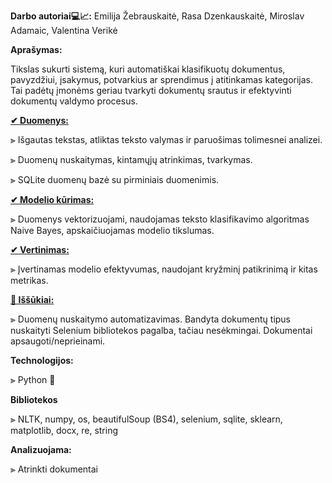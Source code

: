 **Darbo autoriai💻📈:** Emilija Žebrauskaitė, Rasa Dzenkauskaitė, Miroslav Adamaic, Valentina Verikė

****Aprašymas:****

Tikslas sukurti sistemą, kuri automatiškai klasifikuotų dokumentus, pavyzdžiui, įsakymus, potvarkius ar sprendimus į atitinkamas kategorijas. 
Tai padėtų įmonėms geriau tvarkyti dokumentų srautus ir efektyvinti dokumentų valdymo procesus.

**<a href=https://github.com/rasadzen/Automatic-classification-of-documents/blob/main/duomenu_nuskaitymas.py> ✔ Duomenys:</a>**


⫸  Išgautas tekstas, atliktas teksto valymas ir paruošimas tolimesnei analizei.

⫸  Duomenų nuskaitymas, kintamųjų atrinkimas, tvarkymas.

⫸  SQLite duomenų bazė su pirminiais duomenimis.


**<a href=https://github.com/rasadzen/Automatic-classification-of-documents/blob/main/model.ipynb> ✔ Modelio kūrimas:</a>**

⫸  Duomenys vektorizuojami, naudojamas teksto klasifikavimo algoritmas Naive Bayes, apskaičiuojamas modelio tikslumas.


**<a href=https://github.com/rasadzen/Automatic-classification-of-documents/tree/main/vertinimai> ✔ Vertinimas:</a>**

⫸  Įvertinamas modelio efektyvumas, naudojant kryžminį patikrinimą ir kitas metrikas. 


**<a href=https://github.com/rasadzen/Automatic-classification-of-documents/blob/main/Scrape.py>📝 Iššūkiai:</a>**

⫸  Duomenų nuskaitymo automatizavimas. Bandyta dokumentų tipus nuskaityti Selenium bibliotekos pagalba, tačiau nesėkmingai. Dokumentai apsaugoti/neprieinami.

**Technologijos:**

⫸  Python 🐍

**Bibliotekos**


⫸  NLTK, numpy, os, beautifulSoup (BS4), selenium, sqlite, sklearn, matplotlib, docx, re, string 


**Analizuojama:** 

⫸  Atrinkti dokumentai



    
